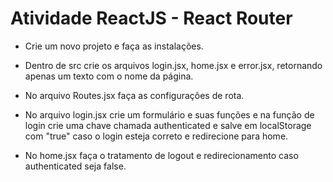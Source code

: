# Atividade ReactJS - React Router

- Crie um novo projeto e faça as instalações.

- Dentro de src crie os arquivos login.jsx, home.jsx e error.jsx, retornando apenas um texto com o nome da página.
  
- No arquivo Routes.jsx faça as configurações de rota.
  
- No arquivo login.jsx crie um formulário e suas funções e na função de login crie uma chave chamada authenticated e salve em localStorage com "true" caso o login esteja correto e redirecione para home.

- No home.jsx faça o tratamento de logout e redirecionamento caso authenticated seja false.



